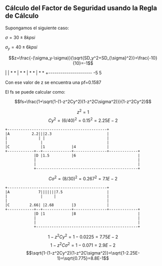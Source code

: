 <!--

author:   Oscar Campo

email:    oscampo@gmail.com

version:  0.0.1

language: sp

narrator: Spanish Latin American Female

comment:  Write a short abstract of your course, that
          might contain multiple lines and sentences.

-->




## Cálculo del Factor de Seguridad usando la Regla de Cálculo

Supongamos el siguiente caso:

$\sigma=30 \pm 8 kpsi$

$\sigma_y=40 \pm 6 kpsi$

$$z=\frac{-(\sigma_y-\sigma)}{\sqrt{SD_y^2+SD_{\sigma}^2}}=\frac{-10}{10}=-1$$

|
|          * *
|        *     *
|     *          *
| *                   *
+----------------------
-5                    5


Con ese valor de z se encuentra una pf=0.1587

El fs se puede calcular como:

$$fs=\frac{1+\sqrt{1-(1-z^2Cy^2)(1-z^2C\sigma^2)}}{1-z^2Cy^2}$$

$$z^2= 1$$
$$Cy^2=(6/40)^2=0.15^2=2.25E-2$$

```ascii
+---------------------------------------------+
|A          2.2|||2.3                         |
|              | |                            |
|               |                             |
|C              |1            |4              |
+------------+--+-------------+---------------+-------------+
             |D |1.5          |6                            |
             |                                              |
             |                                              |
             +----------------------------------------------+

```

$$C\sigma^2=(8/30)^2=0.267^2=7.1E-2$$

```ascii
+---------------------------------------------+
|A             7|||||||7.5                    |
|               |     |                       |
|                                             |
|C         2.66| |2.68        |3              |
+------------+--+-------------+---------------+-------------+
             |D |1            |8                            |
             |                                              |
             |                                              |
             +----------------------------------------------+

```

$$1-z^2Cy^2=1-0.0225=7.75E-2$$
$$1-z^2C\sigma^2=1-0.071=2.9E-2$$
$$\sqrt{1-(1-z^2Cy^2)(1-z^2C\sigma^2)}=\sqrt{1-2.25E-1}=\sqrt{0.775}=8.8E-1$$
